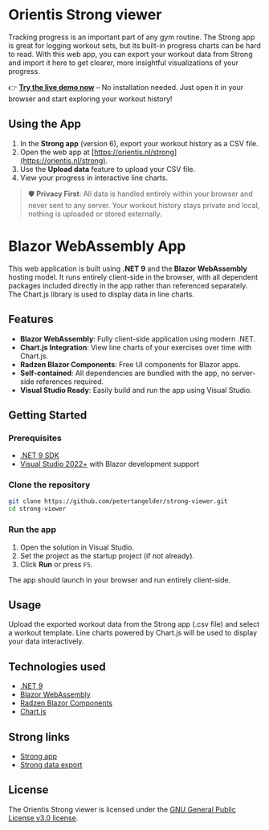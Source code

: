 # Orientis Strong viewer
Tracking progress is an important part of any gym routine. The Strong app is great for logging workout sets, but its built-in progress charts can be hard to read. With this web app, you can export your workout data from Strong and import it here to get clearer, more insightful visualizations of your progress.

👉 **[Try the live demo now](https://orientis.nl/strong)** – No installation needed. Just open it in your browser and start exploring your workout history!

## Using the App

1. In the **Strong app** (version 6), export your workout history as a CSV file.
2. Open the web app at [https://orientis.nl/strong](https://orientis.nl/strong).
3. Use the **Upload data** feature to upload your CSV file.
4. View your progress in interactive line charts.

> 🛡️ **Privacy First**: All data is handled entirely within your browser and never sent to any server. Your workout history stays private and local, nothing is uploaded or stored externally.

# Blazor WebAssembly App

This web application is built using **.NET 9** and the **Blazor WebAssembly** hosting model. It runs entirely client-side in the browser, with all dependent packages included directly in the app rather than referenced separately. The Chart.js library is used to display data in line charts.

## Features

- **Blazor WebAssembly**: Fully client-side application using modern .NET.
- **Chart.js Integration**: View line charts of your exercises over time with Chart.js.
- **Radzen Blazor Components**: Free UI components for Blazor apps.
- **Self-contained**: All dependencies are bundled with the app, no server-side references required.
- **Visual Studio Ready**: Easily build and run the app using Visual Studio.

## Getting Started

### Prerequisites

- [.NET 9 SDK](https://dotnet.microsoft.com/en-us/download/dotnet/9.0)
- [Visual Studio 2022+](https://visualstudio.microsoft.com/) with Blazor development support

### Clone the repository

```bash
git clone https://github.com/petertangelder/strong-viewer.git
cd strong-viewer
```

### Run the app

1. Open the solution in Visual Studio.
2. Set the project as the startup project (if not already).
3. Click **Run** or press `F5`.

The app should launch in your browser and run entirely client-side.

## Usage

Upload the exported workout data from the Strong app (.csv file) and select a workout template. Line charts powered by Chart.js will be used to display your data interactively.

## Technologies used

- [.NET 9](https://dotnet.microsoft.com/)
- [Blazor WebAssembly](https://dotnet.microsoft.com/en-us/apps/aspnet/web-apps/blazor)
- [Radzen Blazor Components](https://blazor.radzen.com)
- [Chart.js](https://www.chartjs.org/)

## Strong links

- [Strong app](https://www.strong.app/)
- [Strong data export](https://help.strongapp.io/article/235-export-workout-data)

## License

The Orientis Strong viewer is licensed under the [GNU General Public License v3.0 license](LICENSE).
